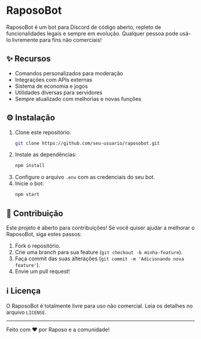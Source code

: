 # RaposoBot

RaposoBot é um bot para Discord de código aberto, repleto de funcionalidades legais e sempre em evolução. Qualquer pessoa pode usá-lo livremente para fins não comerciais!

## ✨ Recursos
- Comandos personalizados para moderação
- Integrações com APIs externas
- Sistema de economia e jogos
- Utilidades diversas para servidores
- Sempre atualizado com melhorias e novas funções

## ⚙ Instalação
1. Clone este repositório:
   ```sh
   git clone https://github.com/seu-usuario/raposobot.git
   ```
2. Instale as dependências:
   ```sh
   npm install
   ```
3. Configure o arquivo `.env` com as credenciais do seu bot.
4. Inicie o bot:
   ```sh
   npm start
   ```

## 🔧 Contribuição
Este projeto é aberto para contribuições! Se você quiser ajudar a melhorar o RaposoBot, siga estes passos:
1. Fork o repositório.
2. Crie uma branch para sua feature (`git checkout -b minha-feature`).
3. Faça commit das suas alterações (`git commit -m 'Adicionando nova feature'`).
4. Envie um pull request!

## ℹ Licença
O RaposoBot é totalmente livre para uso não comercial. Leia os detalhes no arquivo `LICENSE`.

---
Feito com ❤️ por Raposo e a comunidade!
